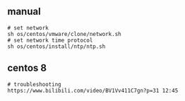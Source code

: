  ## manual
    # set network
    sh os/centos/vmware/clone/network.sh
    # set network time protocol
    sh os/centos/install/ntp/ntp.sh
    
## centos 8
    # troubleshooting
    https://www.bilibili.com/video/BV1Vv411C7gn?p=31 12:45